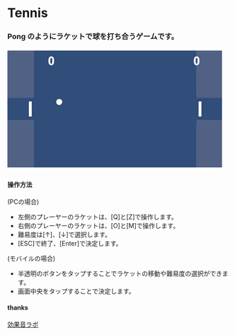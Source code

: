# Tennis

### Pong のようにラケットで球を打ち合うゲームです。

![画面](./main.png)

#### 操作方法

(PCの場合)
* 左側のプレーヤーのラケットは、[Q]と[Z]で操作します。
* 右側のプレーヤーのラケットは、[O]と[M]で操作します。
* 難易度は[↑]、[↓]で選択します。
* [ESC]で終了、[Enter]で決定します。

(モバイルの場合)
* 半透明のボタンをタップすることでラケットの移動や難易度の選択ができます。
* 画面中央をタップすることで決定します。

#### thanks

[効果音ラボ](https://soundeffect-lab.info/)
